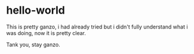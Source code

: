 # hello-world

This is pretty ganzo, i had already tried but i didn't fully understand what i was doing, now it is pretty clear. 

Tank you, stay ganzo.
